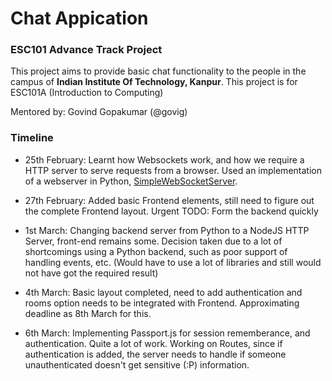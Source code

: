 # Chat Appication
### ESC101 Advance Track Project 

This project aims to provide basic chat functionality to the people in the campus of __Indian Institute Of Technology, Kanpur__. This project is for ESC101A (Introduction to Computing)

Mentored by: Govind Gopakumar (@govig)

### Timeline

* 25th February: Learnt how Websockets work, and how we require a HTTP server to serve requests from a browser. Used an implementation of a webserver in Python, [SimpleWebSocketServer](https://github.com/dpallot/simple-websocket-server).

* 27th February: Added basic Frontend elements, still need to figure out the complete Frontend layout. Urgent TODO: Form the backend quickly

* 1st March: Changing backend server from Python to a NodeJS HTTP Server, front-end remains some. Decision taken due to a lot of shortcomings using a Python backend, such as poor support of handling events, etc. (Would have to use a lot of libraries and still would not have got the required result)

* 4th March: Basic layout completed, need to add authentication and rooms option needs to be integrated with Frontend. Approximating deadline as 8th March for this.

* 6th March: Implementing Passport.js for session rememberance, and authentication. Quite a lot of work. Working on Routes, since if authentication is added, the server needs to handle if someone unauthenticated doesn't get sensitive (:P) information.
